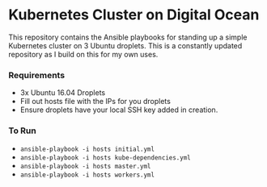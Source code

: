 # Kubernetes Cluster on Digital Ocean

This repository contains the Ansible playbooks for standing up a simple Kubernetes cluster on 3 Ubuntu droplets. This is a constantly updated repository as I build on this for my own uses.

### Requirements

- 3x Ubuntu 16.04 Droplets
- Fill out hosts file with the IPs for you droplets
- Ensure droplets have your local SSH key added in creation.

### To Run

- `ansible-playbook -i hosts initial.yml`
- `ansible-playbook -i hosts kube-dependencies.yml`
- `ansible-playbook -i hosts master.yml`
- `ansible-playbook -i hosts workers.yml`
